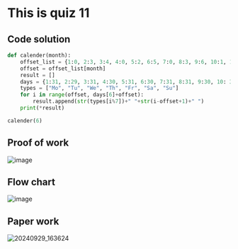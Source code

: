# This is quiz 11

## Code solution
```.py
def calender(month):
    offset_list = {1:0, 2:3, 3:4, 4:0, 5:2, 6:5, 7:0, 8:3, 9:6, 10:1, 11:4, 12:6}
    offset = offset_list[month]
    result = []
    days = {1:31, 2:29, 3:31, 4:30, 5:31, 6:30, 7:31, 8:31, 9:30, 10: 31, 11:30, 12:31}
    types = ["Mo", "Tu", "We", "Th", "Fr", "Sa", "Su"]
    for i in range(offset, days[6]+offset):
        result.append(str(types[i%7])+" "+str(i-offset+1)+" ")
    print(*result)

calender(6)
```

## Proof of work
![image](https://github.com/user-attachments/assets/91da209c-e441-473d-822c-bcec8ec254c6)

## Flow chart
![image](https://github.com/user-attachments/assets/435f73b1-b46b-4051-a22b-f0907db8c90a)

## Paper work
![20240929_163624](https://github.com/user-attachments/assets/cff32eb8-4c35-4c8f-bd3b-1df1d4d9a3d0)
